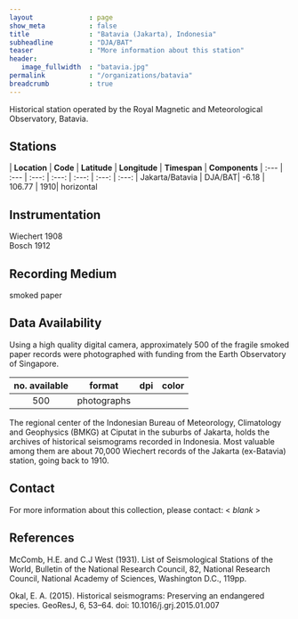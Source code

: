 ```yaml
---
layout              : page
show_meta           : false
title               : "Batavia (Jakarta), Indonesia"
subheadline         : "DJA/BAT"
teaser              : "More information about this station"
header:
   image_fullwidth  : "batavia.jpg"
permalink           : "/organizations/batavia"
breadcrumb          : true
---
```


Historical station operated by the Royal Magnetic and Meteorological Observatory, Batavia.

## Stations


| **Location** | **Code** | **Latitude** | **Longitude** | **Timespan** | **Components**
| :--- | :--- | :---: | :---: | :---: | :---: | :---:
|  Jakarta/Batavia |  DJA/BAT| -6.18 | 	106.77 | 1910|  horizontal




## Instrumentation
Wiechert 1908  
Bosch 1912

## Recording Medium
smoked paper


## Data Availability

Using a high quality digital camera, approximately 500 of the fragile smoked paper records were photographed with funding from the Earth Observatory of Singapore.


**no. available** | **format** | **dpi** | **color**|
| :---: | :---: | :---: | :---:|
500 | photographs |  |

The regional center of the Indonesian Bureau of Meteorology,
Climatology and Geophysics (BMKG) at Ciputat in the suburbs of
Jakarta, holds the archives of historical seismograms recorded in
Indonesia. Most valuable among them are about 70,000 Wiechert
records of the Jakarta (ex-Batavia) station, going back to 1910.

## Contact
For more information about this collection, please contact: \< *blank* \>

## References

McComb, H.E. and C.J West (1931). List of Seismological Stations of the World, Bulletin of the National Research Council, 82, National Research Council, National Academy of Sciences, Washington D.C., 119pp.

Okal, E. A. (2015). Historical seismograms: Preserving an endangered species. GeoResJ, 6, 53–64. doi: 10.1016/j.grj.2015.01.007
